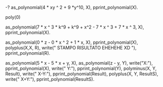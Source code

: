 -? as_polynomial(4 * xy ^ 2 + 9 *y^10, X),
pprint_polynomial(X).


poly(0)


as_polynomial(7 * x ^ 3 * k^9 + k^9 + x^2 - 7 * x ^ 3 + 7 * x ^ 3, X),
  pprint_polynomial(X).


as_polynomial(0 * z - 0 * x ^ 2 + 1 * x, X),
pprint_polynomial(X),
polyplus(X,X, R),
write("  STAMPO RISULTATO EHEHEHE XD  "),
pprint_polynomial(R).



as_polynomial(5 * x - 5 * x  + y, X),
as_polynomial(z - y, Y),
write("X:"),
pprint_polynomial(X),
write("   Y:"),
pprint_polynomial(Y),
polyminus(X, Y, Result),
write("    X-Y:"),
pprint_polynomial(Result),
polyplus(X, Y, ResultS),
write("    X+Y:"),
pprint_polynomial(ResultS).

